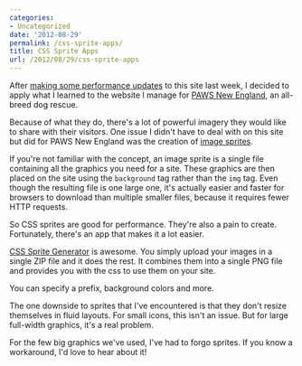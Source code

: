 ```yaml
---
categories:
- Uncategorized
date: '2012-08-29'
permalink: /css-sprite-apps/
title: CSS Sprite Apps
url: /2012/08/29/css-sprite-apps
---
```


After <a href="https://gomakethings.com/how-to-trick-out-the-performance-of-your-wordpress-site/">making some performance updates</a> to this site last week, I decided to apply what I learned to the website I manage for <a href="http://www.pawsnewengland.com">PAWS New England</a>, an all-breed dog rescue.

Because of what they do, there's a lot of powerful imagery they would like to share with their visitors. One issue I didn't have to deal with on this site but did for PAWS New England was the creation of <a href="http://css-tricks.com/css-sprites/">image sprites</a>.

If you're not familiar with the concept, an image sprite is a single file containing all the graphics you need for a site. These graphics are then placed on the site using the <code>background</code> tag rather than the <code>img</code> tag. Even though the resulting file is one large one, it's actually easier and faster for browsers to download than multiple smaller files, because it requires fewer HTTP requests.

So CSS sprites are good for performance. They're also a pain to create. Fortunately, there's an app that makes it a lot easier.
<!--more-->

<a href="http://spritegen.website-performance.org/">CSS Sprite Generator</a> is awesome. You simply upload your images in a single ZIP file and it does the rest. It combines them into a single PNG file and provides you with the css to use them on your site.

You can specify a prefix, background colors and more.

The one downside to sprites that I've encountered is that they don't resize themselves in fluid layouts. For small icons, this isn't an issue. But for large full-width graphics, it's a real problem.

For the few big graphics we've used, I've had to forgo sprites. If you know a workaround, I'd love to hear about it!